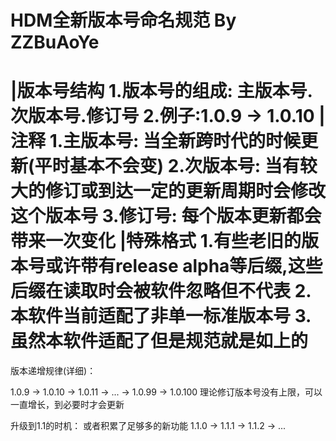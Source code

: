 HDM全新版本号命名规范
By ZZBuAoYe
=================
|版本号结构
    1.版本号的组成: 主版本号.次版本号.修订号
    2.例子:1.0.9 -> 1.0.10
|注释
    1.主版本号: 当全新跨时代的时候更新(平时基本不会变)
    2.次版本号: 当有较大的修订或到达一定的更新周期时会修改这个版本号
    3.修订号: 每个版本更新都会带来一次变化
|特殊格式
    1.有些老旧的版本号或许带有release alpha等后缀,这些后缀在读取时会被软件忽略但不代表
    2.本软件当前适配了非单一标准版本号
    3.虽然本软件适配了但是规范就是如上的
=================
版本递增规律(详细)：

1.0.9 → 1.0.10 → 1.0.11 → ... → 1.0.99 → 1.0.100
理论修订版本号没有上限，可以一直增长，到必要时才会更新

升级到1.1的时机：
或者积累了足够多的新功能
1.1.0 → 1.1.1 → 1.1.2 → ...

